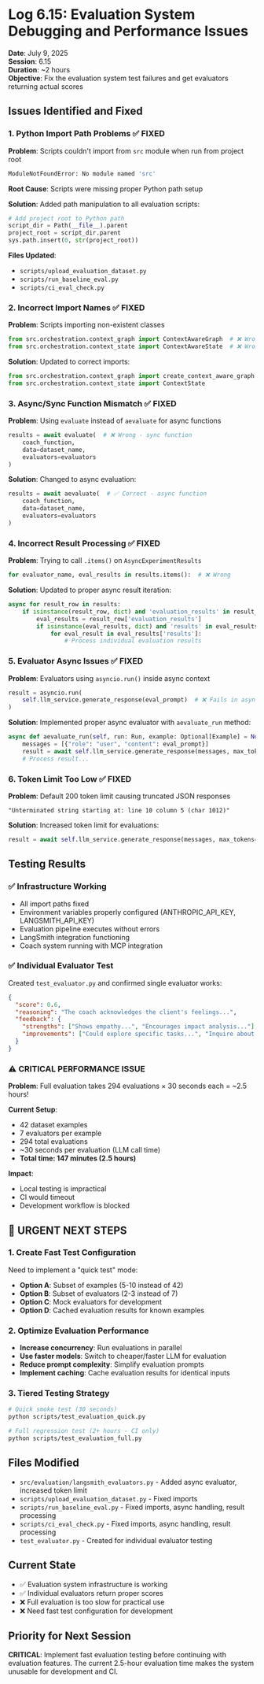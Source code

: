 # Log 6.15: Evaluation System Debugging and Performance Issues

**Date**: July 9, 2025  
**Session**: 6.15  
**Duration**: ~2 hours  
**Objective**: Fix the evaluation system test failures and get evaluators returning actual scores

## Issues Identified and Fixed

### 1. Python Import Path Problems ✅ FIXED
**Problem**: Scripts couldn't import from `src` module when run from project root
```bash
ModuleNotFoundError: No module named 'src'
```

**Root Cause**: Scripts were missing proper Python path setup

**Solution**: Added path manipulation to all evaluation scripts:
```python
# Add project root to Python path
script_dir = Path(__file__).parent
project_root = script_dir.parent
sys.path.insert(0, str(project_root))
```

**Files Updated**:
- `scripts/upload_evaluation_dataset.py`
- `scripts/run_baseline_eval.py` 
- `scripts/ci_eval_check.py`

### 2. Incorrect Import Names ✅ FIXED
**Problem**: Scripts importing non-existent classes
```python
from src.orchestration.context_graph import ContextAwareGraph  # ❌ Wrong
from src.orchestration.context_state import ContextAwareState  # ❌ Wrong
```

**Solution**: Updated to correct imports:
```python
from src.orchestration.context_graph import create_context_aware_graph
from src.orchestration.context_state import ContextState
```

### 3. Async/Sync Function Mismatch ✅ FIXED
**Problem**: Using `evaluate` instead of `aevaluate` for async functions
```python
results = await evaluate(  # ❌ Wrong - sync function
    coach_function,
    data=dataset_name,
    evaluators=evaluators
)
```

**Solution**: Changed to async evaluation:
```python
results = await aevaluate(  # ✅ Correct - async function
    coach_function,
    data=dataset_name,
    evaluators=evaluators
)
```

### 4. Incorrect Result Processing ✅ FIXED
**Problem**: Trying to call `.items()` on `AsyncExperimentResults`
```python
for evaluator_name, eval_results in results.items():  # ❌ Wrong
```

**Solution**: Updated to proper async result iteration:
```python
async for result_row in results:
    if isinstance(result_row, dict) and 'evaluation_results' in result_row:
        eval_results = result_row['evaluation_results']
        if isinstance(eval_results, dict) and 'results' in eval_results:
            for eval_result in eval_results['results']:
                # Process individual evaluation results
```

### 5. Evaluator Async Issues ✅ FIXED
**Problem**: Evaluators using `asyncio.run()` inside async context
```python
result = asyncio.run(
    self.llm_service.generate_response(eval_prompt)  # ❌ Fails in async context
)
```

**Solution**: Implemented proper async evaluator with `aevaluate_run` method:
```python
async def aevaluate_run(self, run: Run, example: Optional[Example] = None) -> Dict[str, Any]:
    messages = [{"role": "user", "content": eval_prompt}]
    result = await self.llm_service.generate_response(messages, max_tokens=800)
    # Process result...
```

### 6. Token Limit Too Low ✅ FIXED
**Problem**: Default 200 token limit causing truncated JSON responses
```
"Unterminated string starting at: line 10 column 5 (char 1012)"
```

**Solution**: Increased token limit for evaluations:
```python
result = await self.llm_service.generate_response(messages, max_tokens=800)
```

## Testing Results

### ✅ Infrastructure Working
- All import paths fixed
- Environment variables properly configured (ANTHROPIC_API_KEY, LANGSMITH_API_KEY)
- Evaluation pipeline executes without errors
- LangSmith integration functioning
- Coach system running with MCP integration

### ✅ Individual Evaluator Test
Created `test_evaluator.py` and confirmed single evaluator works:
```json
{
  "score": 0.6,
  "reasoning": "The coach acknowledges the client's feelings...",
  "feedback": {
    "strengths": ["Shows empathy...", "Encourages impact analysis..."],
    "improvements": ["Could explore specific tasks...", "Inquire about task importance..."]
  }
}
```

### ⚠️ CRITICAL PERFORMANCE ISSUE
**Problem**: Full evaluation takes 294 evaluations × 30 seconds each = ~2.5 hours!

**Current Setup**:
- 42 dataset examples
- 7 evaluators per example  
- 294 total evaluations
- ~30 seconds per evaluation (LLM call time)
- **Total time: 147 minutes (2.5 hours)**

**Impact**: 
- Local testing is impractical
- CI would timeout
- Development workflow is blocked

## 🚨 URGENT NEXT STEPS

### 1. Create Fast Test Configuration
Need to implement a "quick test" mode:
- **Option A**: Subset of examples (5-10 instead of 42)
- **Option B**: Subset of evaluators (2-3 instead of 7)
- **Option C**: Mock evaluators for development
- **Option D**: Cached evaluation results for known examples

### 2. Optimize Evaluation Performance
- **Increase concurrency**: Run evaluations in parallel
- **Use faster models**: Switch to cheaper/faster LLM for evaluation
- **Reduce prompt complexity**: Simplify evaluation prompts
- **Implement caching**: Cache evaluation results for identical inputs

### 3. Tiered Testing Strategy
```bash
# Quick smoke test (30 seconds)
python scripts/test_evaluation_quick.py  

# Full regression test (2+ hours - CI only)
python scripts/test_evaluation_full.py   
```

## Files Modified
- `src/evaluation/langsmith_evaluators.py` - Added async evaluator, increased token limit
- `scripts/upload_evaluation_dataset.py` - Fixed imports
- `scripts/run_baseline_eval.py` - Fixed imports, async handling, result processing
- `scripts/ci_eval_check.py` - Fixed imports, async handling, result processing
- `test_evaluator.py` - Created for individual evaluator testing

## Current State
- ✅ Evaluation system infrastructure is working
- ✅ Individual evaluators return proper scores
- ❌ Full evaluation is too slow for practical use
- ❌ Need fast test configuration for development

## Priority for Next Session
**CRITICAL**: Implement fast evaluation testing before continuing with evaluation features. The current 2.5-hour evaluation time makes the system unusable for development and CI.